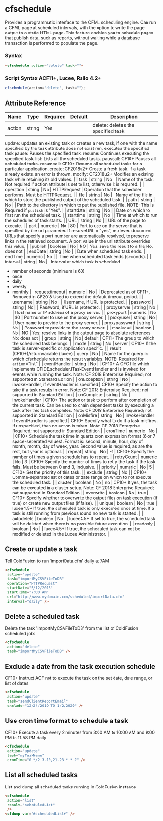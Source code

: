 # cfschedule

Provides a programmatic interface to the CFML scheduling engine. Can run a CFML page at scheduled intervals, with the option to write the page output to a static HTML page. This feature enables you to schedule pages that publish data, such as reports, without waiting while a database transaction is performed to populate the page.

### Syntax

```html
<cfschedule action="delete" task="">
```

### Script Syntax ACF11+, Lucee, Railo 4.2+

```javascript
cfschedule(action="delete", task="");
```

## Attribute Reference

| Name | Type | Required | Default | Description |
| --- | --- | --- | --- | --- |
| action | string | Yes |  | delete: deletes the specified task
 update: updates an existing task or creates a new task, if one with the name specified by the task attribute does not exist
 run: executes the specified task
 pause: Pauses the specified task.
 resume: Continues executing the specified task.
 list: Lists all the scheduled tasks.
 pauseall: CF10+ Pauses all scheduled tasks.
 resumeall: CF10+ Resume all scheduled tasks for a particular application.
 create: CF2018u2+ Create a fresh task. If a task already exists, an error is thrown.
 modify: CF2018u2+ Modifies an existing task while retaining its old values. |
| task | string | No |  | Name of the task. Not required if action attribute is set to list, otherwise it is required. |
| operation | string | No | HTTPRequest | Operation that the scheduler performs. Must be HTTPRequest. |
| file | string | No |  | Name of the file in which to store the published output of the scheduled task. |
| path | string | No |  | Path to the directory in which to put the published file.
NOTE: This is Required if `publish` is "Yes". |
| startdate | string | No |  | Date on which to first run the scheduled task. |
| starttime | string | No |  | Time at which to run the scheduled of task starts. |
| URL | string | No |  | URL of the page to execute. |
| port | numeric | No | 80 | Port to use on the server that is specified by the url parameter. If resolveURL = "yes", retrieved document URLs that specify a port number are automatically resolved, to preserve links in the retrieved document. A port value in the url attribute overrides this value. |
| publish | boolean | No | NO | Yes: save the result to a file
 No: does not |
| endDate | string | No |  | Date when scheduled task ends. |
| endTime | numeric | No |  | Time when scheduled task ends (seconds). |
| interval | string | No |  | Interval at which task is scheduled.
 * number of seconds (minimum is 60)
 * once
 * daily
 * weekly
 * monthly |
| requesttimeout | numeric | No |  | Deprecated as of CF11+, Removed in CF2018 Used to extend the default timeout period. |
| username | string | No |  | Username, if URL is protected. |
| password | string | No |  | Password, if URL is protected. |
| proxyserver | string | No |  | Host name or IP address of a proxy server. |
| proxyport | numeric | No | 80 | Port number to use on the proxy server. |
| proxyuser | string | No |  | User name to provide to the proxy server. |
| proxypassword | string | No |  | Password to provide to the proxy server. |
| resolveurl | boolean | No | NO | Yes: resolve links in the output page to absolute references
 No: does not |
| group | string | No | default | CF11+ The group to which the scheduled task belongs. |
| mode | string | No | server | CF10+ If the task is server-specific or application specific. |
| result (CF10+)/returnvariable (lucee) | query | No |  | Name for the query in which cfschedule returns the result variables.
NOTE: Required for `action`="list" |
| eventHandler | string | No |  | CF10+ A CFC file which implements CFIDE.scheduler.ITaskEventHandler and is invoked for events while running the task.
 Note: CF 2018 Enterprise Required; not supported in Standard Edition |
| onException | string | No | invokeHandler, if eventHandler is specified | CF10+ Specify the action to take if a task results in error.
 Note: CF 2018 Enterprise Required; not supported in Standard Edition |
| onComplete | string | No | invokeHandler | CF10+ The action or task to perform after completion of the current task. Can be used to chain dependent tasks by executing a task after this task completes.
 Note: CF 2018 Enterprise Required; not supported in Standard Edition |
| onMisfire | string | No | invokeHandler if eventHandler is specified | CF10+ Specify what to do if a task misfires. If unspecified, then no action is taken.
 Note: CF 2018 Enterprise Required; not supported in Standard Edition |
| cronTime | numeric | No |  | CF10+ Schedule the task time in quartz cron expression format (6 or 7 space-seperated values). Format is: second, minute, hour, day of month, month, day of week, year. Second value is required, as are the rest, but year is optional. |
| repeat | string | No | -1 | CF10+ Specify the number of times a given schedule has to repeat. |
| retryCount | numeric | No | 3 | CF10+ Specify the number of times to retry the task if the task fails. Must be between 0 and 3, inclusive. |
| priority | numeric | No | 5 | CF10+ Set the priority of this task. |
| exclude | string | No |  | CF10+ Comma-separated list of dates or date range on which to not execute the scheduled task. |
| cluster | boolean | No | no | CF10+ If yes, the task can be executed in a cluster setup.
 Note: CF 2018 Enterprise Required; not supported in Standard Edition |
| overwrite | boolean | No | true | CF10+ Specify whether to overwrite the output files on task execution (if true) or create new output files (if false). |
| unique | boolean | No | true | lucee4.5+ If true, the scheduled task is only executed once at time. If a task is still running from previous round no new task is started. |
| autodelete | boolean | No |  | lucee4.5+ If set to true, the scheduled task will be deleted when there is no possible future execution. |
| readonly | boolean | No |  | lucee4.5+ If true, the scheduled task can not be modified or deleted in the Lucee Administrator. |

## Create or update a task

Tell ColdFusion to run 'importData.cfm' daily at 7AM

```html
<cfschedule
 action="update"
 task="importMyCSVFileToDB"
 operation="HTTPRequest"
 startDate="5/12/2016"
 startTime="7:00 AM"
 url="http://www.mydomain.com/scheduled/importData.cfm"
 interval="daily" />
```

## Delete a scheduled task

Delete the task 'importMyCSVFileToDB' from the list of ColdFusion scheduled jobs

```html
<cfschedule
 action="delete"
 task="importMyCSVFileToDB" />
```

## Exclude a date from the task execution schedule

CF10+ Instruct ACF not to execute the task on the set date, date range, or list of dates

```html
<cfschedule
 action="update"
 task="sendClientReportEmail"
 exclude="12/24/2019 TO 1/2/2020" />
```

## Use cron time format to schedule a task

CF10+ Execute a task every 2 minutes from 3:00 AM to 10:00 AM and 9:00 PM to 11:58 PM daily

```html
<cfschedule
 action="update"
 task="myTaskName"
 cronTime="0 */2 3-10,21-23 * * ?" />
```

## List all scheduled tasks

List and dump all scheduled tasks running in ColdFusion instance

```html
<cfschedule
 action="list"
 result="scheduledList"
 />
<cfdump var="#scheduledList#" />
```
